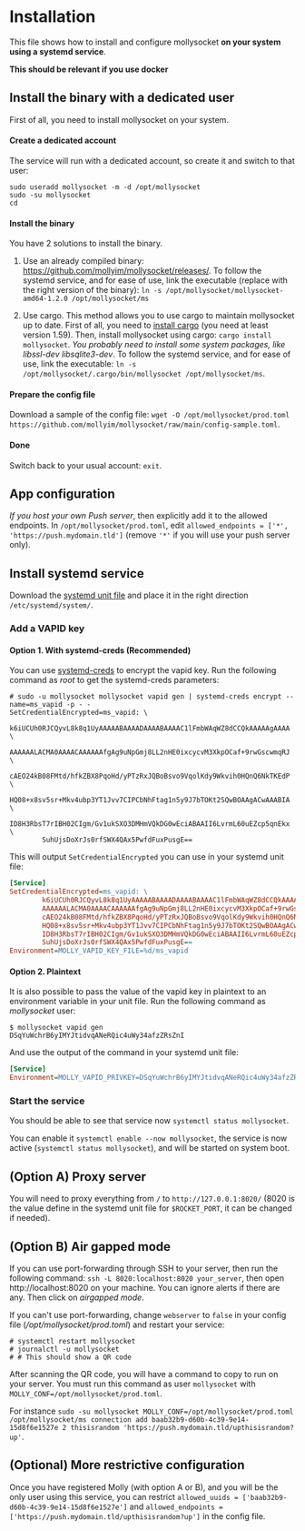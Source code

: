 # Installation

This file shows how to install and configure mollysocket **on your system using a systemd service**.

**This should be relevant if you use docker**

## Install the binary with a dedicated user

First of all, you need to install mollysocket on your system.

#### Create a dedicated account

The service will run with a dedicated account, so create it and switch to that user:

```
sudo useradd mollysocket -m -d /opt/mollysocket
sudo -su mollysocket
cd
```

#### Install the binary

You have 2 solutions to install the binary.

1. Use an already compiled binary: <https://github.com/mollyim/mollysocket/releases/>. To follow the systemd service, and for ease of use, link the executable (replace with the right version of the binary): `ln -s /opt/mollysocket/mollysocket-amd64-1.2.0 /opt/mollysocket/ms`

2. Use cargo. This method allows you to use cargo to maintain mollysocket up to date. First of all, you need to [install cargo](https://doc.rust-lang.org/cargo/getting-started/installation.html) (you need at least version 1.59). Then, install mollysocket using cargo: `cargo install mollysocket`. *You probably need to install some system packages, like libssl-dev libsqlite3-dev*. To follow the systemd service, and for ease of use, link the executable: `ln -s /opt/mollysocket/.cargo/bin/mollysocket /opt/mollysocket/ms`.

#### Prepare the config file

Download a sample of the config file: `wget -O /opt/mollysocket/prod.toml https://github.com/mollyim/mollysocket/raw/main/config-sample.toml`.

#### Done

Switch back to your usual account: `exit`.

## App configuration

*If you host your own Push server*, then explicitly add it to the allowed endpoints. In `/opt/mollysocket/prod.toml`, edit `allowed_endpoints = ['*', 'https://push.mydomain.tld']` (remove `'*'` if you will use your push server only).

## Install systemd service

Download the [systemd unit file](https://github.com/mollyim/mollysocket/raw/main/mollysocket.service) and place it in the right direction `/etc/systemd/system/`.

### Add a VAPID key

#### Option 1. With systemd-creds (Recommended)

You can use [systemd-creds](https://systemd.io/CREDENTIALS/) to encrypt the vapid key. Run the following command as _root_ to get the systemd-creds parameters:

```console
# sudo -u mollysocket mollysocket vapid gen | systemd-creds encrypt --name=ms_vapid -p - -
SetCredentialEncrypted=ms_vapid: \
        k6iUCUh0RJCQyvL8k8q1UyAAAAABAAAADAAAABAAAAC1lFmbWAqWZ8dCCQkAAAAAgAAAA \
        AAAAAALACMA0AAAACAAAAAAfgAg9uNpGmj8LL2nHE0ixcycvM3XkpOCaf+9rwGscwmqRJ \
        cAEO24kB08FMtd/hfkZBX8PqoHd/yPTzRxJQBoBsvo9VqolKdy9Wkvih0HQnQ6NkTKEdP \
        HQ08+x8sv5sr+Mkv4ubp3YT1Jvv7CIPCbNhFtag1n5y9J7bTOKt2SQwBOAAgACwAAABIA \
        ID8H3RbsT7rIBH02CIgm/Gv1ukSXO3DMHmVQkDG0wEciABAAII6LvrmL60uEZcp5qnEkx \
        SuhUjsDoXrJs0rfSWX4QAx5PwfdFuxPusgE==
```

This will output `SetCredentialEncrypted` you can use in your systemd unit file:

```ini
[Service]
SetCredentialEncrypted=ms_vapid: \
        k6iUCUh0RJCQyvL8k8q1UyAAAAABAAAADAAAABAAAAC1lFmbWAqWZ8dCCQkAAAAAgAAAA \
        AAAAAALACMA0AAAACAAAAAAfgAg9uNpGmj8LL2nHE0ixcycvM3XkpOCaf+9rwGscwmqRJ \
        cAEO24kB08FMtd/hfkZBX8PqoHd/yPTzRxJQBoBsvo9VqolKdy9Wkvih0HQnQ6NkTKEdP \
        HQ08+x8sv5sr+Mkv4ubp3YT1Jvv7CIPCbNhFtag1n5y9J7bTOKt2SQwBOAAgACwAAABIA \
        ID8H3RbsT7rIBH02CIgm/Gv1ukSXO3DMHmVQkDG0wEciABAAII6LvrmL60uEZcp5qnEkx \
        SuhUjsDoXrJs0rfSWX4QAx5PwfdFuxPusgE==
Environment=MOLLY_VAPID_KEY_FILE=%d/ms_vapid
```

#### Option 2. Plaintext

It is also possible to pass the value of the vapid key in plaintext to an environment variable in your unit file. Run the following command as _mollysocket_ user:

```console
$ mollysocket vapid gen
DSqYuWchrB6yIMYJtidvqANeRQic4uWy34afzZRsZnI
```

And use the output of the command in your systemd unit file:

```ini
[Service]
Environment=MOLLY_VAPID_PRIVKEY=DSqYuWchrB6yIMYJtidvqANeRQic4uWy34afzZRsZnI
```

### Start the service

You should be able to see that service now `systemctl status mollysocket`.

You can enable it `systemctl enable --now mollysocket`, the service is now active (`systemctl status mollysocket`), and will be started on system boot.

## (Option A) Proxy server

You will need to proxy everything from `/` to `http://127.0.0.1:8020/` (8020 is the value define in the systemd unit file for `$ROCKET_PORT`, it can be changed if needed).

## (Option B) Air gapped mode

If you can use port-forwarding through SSH to your server, then run the following command: `ssh -L 8020:localhost:8020 your_server`, then open http://localhost:8020 on your machine. You can ignore alerts if there are any. Then click on _airgapped mode_.

If you can't use port-forwarding, change `webserver` to `false` in your config file (_/opt/mollysocket/prod.toml_) and restart your service:

```console
# systemctl restart mollysocket
# journalctl -u mollysocket
# # This should show a QR code
```

After scanning the QR code, you will have a command to copy to run on your server. You must run this command as user `mollysocket` with `MOLLY_CONF=/opt/mollysocket/prod.toml`.

For instance `sudo -su mollysocket MOLLY_CONF=/opt/mollysocket/prod.toml /opt/mollysocket/ms connection add baab32b9-d60b-4c39-9e14-15d8f6e1527e 2 thisisrandom 'https://push.mydomain.tld/upthisisrandom?up'`.

## (Optional) More restrictive configuration

Once you have registered Molly (with option A or B), and you will be the only user using this service, you can restrict `allowed_uuids = ['baab32b9-d60b-4c39-9e14-15d8f6e1527e']` and `allowed_endpoints = ['https://push.mydomain.tld/upthisisrandom?up']` in the config file.
